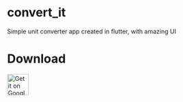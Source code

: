 # convert_it

Simple unit converter app created in flutter, with amazing UI

# Download
<a href="https://play.google.com/store/apps/details?id=chad.orionsoft.convert_it">
<img alt="Get it on Google Play" src="https://play.google.com/intl/en_us/badges/images/apps/en-play-badge.png" height="50px"/></a>



